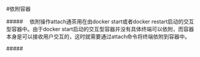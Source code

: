 #依附容器

#####&emsp; 依附操作attach通茶用在由docker start或者docker restart启动的交互型容器中。由于docker start启动的交互型容器并没有具体终端可以依附，而容器本身是可以接收用户交互的，这时就需要通过attach命令将终端依附到容器中。

#####&emsp; 
